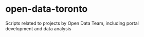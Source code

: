 # open-data-toronto
Scripts related to projects by Open Data Team, including portal development and data analysis
